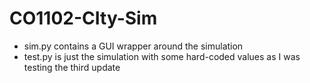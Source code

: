# CO1102-CIty-Sim
* sim.py contains a GUI wrapper around the simulation
* test.py is just the simulation with some hard-coded values as I was testing the third update